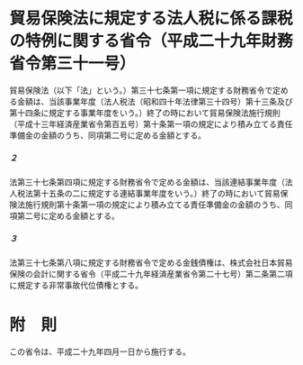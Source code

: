 # 貿易保険法に規定する法人税に係る課税の特例に関する省令（平成二十九年財務省令第三十一号）
貿易保険法（以下「法」という。）第三十七条第一項に規定する財務省令で定める金額は、当該事業年度（法人税法（昭和四十年法律第三十四号）第十三条及び第十四条に規定する事業年度をいう。）終了の時において貿易保険法施行規則（平成十三年経済産業省令第百五号）第十条第一項の規定により積み立てる責任準備金の金額のうち、同項第二号に定める金額とする。
##### ２
法第三十七条第四項に規定する財務省令で定める金額は、当該連結事業年度（法人税法第十五条の二に規定する連結事業年度をいう。）終了の時において貿易保険法施行規則第十条第一項の規定により積み立てる責任準備金の金額のうち、同項第二号に定める金額とする。
##### ３
法第三十七条第八項に規定する財務省令で定める金銭債権は、株式会社日本貿易保険の会計に関する省令（平成二十九年経済産業省令第二十七号）第二条第二項に規定する非常事故代位債権とする。
# 附　則
この省令は、平成二十九年四月一日から施行する。
